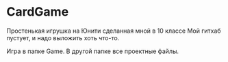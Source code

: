 # CardGame

Простенькая игрушка на Юнити сделанная мной в 10 классе
Мой гитхаб пустует, и надо выложить хоть что-то.

Игра в папке Game. В другой папке все проектные файлы. 
